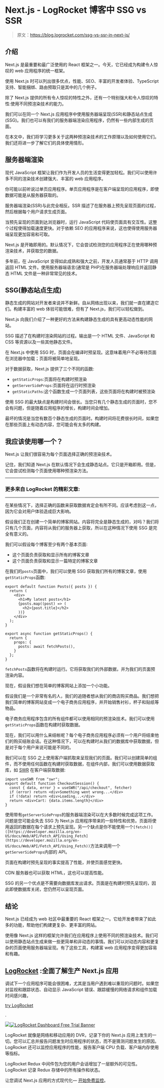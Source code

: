 # Next.js - LogRocket 博客中 SSG vs SSR

> 原文：<https://blog.logrocket.com/ssg-vs-ssr-in-next-js/>

## 介绍

Next.js 是最重要和最广泛使用的 React 框架之一。今天，它已经成为构建令人惊叹的 web 应用程序的统一框架。

使用 Next.js 时可以列出很多优点，性能、SEO、丰富的开发者体验、TypeScript 支持、智能捆绑、路由预取只是其中的几个例子。

除了 Next.js 提供的所有令人惊叹的特性之外，还有一个特别强大和令人惊叹的特性:使用不同预渲染技术的能力。

我们可以在同一个 Next.js 应用程序中使用服务器端呈现(SSR)和静态站点生成(SSG)。我们也可以有我们的服务器端渲染应用程序，仍然有一些内部生成的页面。

在本文中，我们将学习更多关于这两种预渲染技术的工作原理以及如何使用它们。我们还将进一步了解它们的具体使用情形。

## 服务器端渲染

现代 JavaScript 框架让我们作为开发人员的生活变得更加轻松。我们可以使用许多不同的渲染技术创建强大、丰富的 web 应用程序。

你可能以前听说过单页应用程序。单页应用程序是在客户端呈现的应用程序，即使数据可能是从服务器获取的。

服务器端渲染(SSR)与此完全相反。SSR 描述了在服务器上预先呈现页面的过程，然后根据每个用户请求生成页面。

当预先呈现的页面到达浏览器时，运行 JavaScript 代码使页面具有交互性。这整个过程使得加载速度更快。对于依赖 SEO 的应用程序来说，这也使得使用服务器端呈现更加容易和可取。

Next.js 是开箱即用的。默认情况下，它会尝试检测您的应用程序正在使用哪种预渲染技术，并获取您的数据。

多年前，在 JavaScript 变得如此成熟和强大之前，开发人员通常基于 HTTP 调用返回 HTML 文件。使用服务器端语言(通常是 PHP)在服务器端处理响应并返回静态 HTML 文件是一种非常常见的技术。

## SSG(静态站点生成)

静态生成的网站对开发者来说并不新鲜。自从网络出现以来，我们就一直在建造它们。构建丰富的 web 体验可能很难，但有了 Next.js，我们可以轻松做到。

Next.js 向我们介绍了一种更好的方法来构建静态生成的具有更高动态性能的网站。

SSG 描述了在构建时渲染网站的过程。输出是一个 HTML 文件、JavaScript 和 CSS 等资源以及一些其他静态文件。

在 Next.js 中使用 SSG 时，页面会在编译时预呈现。这意味着用户不必等待页面在浏览器中加载；页面将被简单地呈现。

对于数据获取，Next.js 提供了三个不同的函数:

*   `getStaticProps`:页面将在构建时预渲染
*   `getServerSideProps`:页面将在运行时预渲染
*   `getStaticPaths`:这个函数生成一个页面列表，这些页面将在构建时被预渲染

使用 SSG 的最大缺点是构建时间会很长。当您只有几个静态生成的页面时，您不会有问题，但是随着应用程序的增长，构建时间会增加。

最坏的情况是当您有数百个静态生成的页面时。构建时间将花费很长时间，如果您在那些页面上有动态内容，您可能会有太多的构建。

## 我应该使用哪一个？

Next.js 让我们很容易为每个页面选择正确的预渲染技术。

记住，我们知道 Next.js 在默认情况下会生成静态站点。它只是开箱即用。但是，它会尝试检测每个页面使用哪种预渲染方法。

* * *

### 更多来自 LogRocket 的精彩文章:

* * *

在某些情况下，选择正确的函数来获取数据肯定会有所不同。应该考虑到这一点，因为它会对用户体验造成巨大影响。

假设我们正在创建一个简单的博客网站。内容将完全是静态生成的，对吗？我们将只有几个页面，内容将从我们的服务器上获取，所以在这种情况下使用 SSG 是完全有意义的。

我们可以假设每个博客至少有两个基本页面:

*   这个页面负责获取和显示所有的博客文章
*   这个页面负责获取和显示一篇特定的博客文章

在我们的`posts`页面中，我们可以使用 SSG 获取我们所有的博客文章，使用`getStaticProps`函数:

```
export default function Posts({ posts }) {
  return (
    <div>
      <h1>My latest posts</h1>
      {posts.map((post) => (
        <h2>{post.title}</h2>
      ))}
    </div>
  );
}

export async function getStaticProps() {
  return {
    props: { 
      posts: await fetchPosts(),
    }
  };
}

```

`fetchPosts`函数将在构建时运行。它将获取我们的外部数据，并为我们的页面预渲染内容。

现在，假设我们想在简单的博客网站上添加一个小功能。

假设我们是一个非常有名的人，我们的追随者想从我们的商店购买商品。我们想把我们简单的博客网站变成一个电子商务应用程序，并开始销售衬衫，杯子和贴纸等物品。

电子商务应用程序包含的所有组件都可以使用相同的预渲染技术。我们可以使用`getStaticProps`函数在构建时获取数据。

现在，我们可以用什么来结帐呢？每个电子商务应用程序必须有一个用户将结束他们的购买结账会话。在这种情况下，可以在构建时从我们的数据库中获取数据，但是对于每个用户来说可能是不同的。

我们可以在 SSG 之上使用客户端抓取来呈现我们的页面。我们可以创建简单的组件，而不使用任何函数在构建时获取数据，在组件内部，我们可以使用数据获取库，如 [SWR](https://swr.vercel.app/) 在客户端获取数据:

```
import useSWR from "swr";
export default function CheckoutSession() {
  const { data, error } = useSWR("/api/checkout", fetcher)
  if (error) return <div>Something went wrong...</div>
  if (!data) return <div>Loading...</div>
  return <div>Cart: {data.items.length}</div>
}

```

使用带有`getServerSideProps`的服务器端渲染可以在大多数时候完成这项工作。问题是您可能会失去 SSG 为 Next.js 应用程序带来的一些特性和优势。页面将使用返回的数据在每个请求上预先呈现。另一个缺点是你不能使用一个`[fetch()]([https://developer.mozilla.org/en-US/docs/Web/API/Fetch_API/Using_Fetch](https://developer.mozilla.org/en-US/docs/Web/API/Fetch_API/Using_Fetch))`方法来调用一个`getServerSideProps`内部的 API。

页面在构建时预先呈现的事实提高了性能，并使页面感觉更快。

CDN 服务器也可以获取 HTML，这也可以提高性能。

SSG 的另一个优点是不需要向数据库发出请求。页面是在构建时预先呈现的，因此即使数据库关闭，您仍然可以呈现页面。

## 结论

Next.js 已经成为 web 社区中最重要的 React 框架之一。它给开发者带来了如此多的功能，帮助他们构建更复杂、更丰富的网站。

使用像 Next.js 这样的框架允许我们在应用程序上使用不同的预渲染技术。我们可以使用静态站点生成来做一些更简单和非动态的事情。我们可以对动态内容和更复杂的页面使用服务器端呈现。有了这些工具，构建富 web 应用程序变得更加容易和有趣。

## [LogRocket](https://lp.logrocket.com/blg/nextjs-signup) :全面了解生产 Next.js 应用

调试下一个应用程序可能会很困难，尤其是当用户遇到难以重现的问题时。如果您对监视和跟踪状态、自动显示 JavaScript 错误、跟踪缓慢的网络请求和组件加载时间感兴趣，

[try LogRocket](https://lp.logrocket.com/blg/nextjs-signup)

.

[![](img/f300c244a1a1cf916df8b4cb02bec6c6.png)](https://lp.logrocket.com/blg/nextjs-signup)[![LogRocket Dashboard Free Trial Banner](img/d6f5a5dd739296c1dd7aab3d5e77eeb9.png)](https://lp.logrocket.com/blg/nextjs-signup)

LogRocket 就像是网络和移动应用的 DVR，记录下你的 Next.js 应用上发生的一切。您可以汇总并报告问题发生时应用程序的状态，而不是猜测问题发生的原因。LogRocket 还可以监控应用程序的性能，报告客户端 CPU 负载、客户端内存使用等指标。

LogRocket Redux 中间件包为您的用户会话增加了一层额外的可见性。LogRocket 记录 Redux 存储中的所有操作和状态。

让您调试 Next.js 应用的方式现代化— [开始免费监控](https://lp.logrocket.com/blg/nextjs-signup)。
